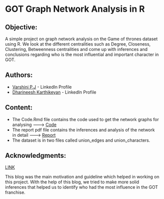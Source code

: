 # GOT Graph Network Analysis in R

## Objective:
A simple project on graph network analysis on the Game of thrones dataset using R. We look at the different centralities such as Degree, Closeness, Clustering, Betweenness centralities and come up with inferences and conclusions regarding who is the most influential and important character in GOT. 

## Authors:
* [Varshini P.J](https://www.linkedin.com/in/varshini-p-j-39b6571b5/) - LinkedIn Profile
* [Dharineesh Karthikeyan](https://www.linkedin.com/in/dharineesh-karthikeyan-8512aa131/) - LinkedIn Profile

## Content:
* The Code.Rmd file contains the code used to get the network graphs for analysing ---> [Code](https://github.com/Dharineesh-Karthikeyan/Game-Of-Thrones-Network-Analysis/blob/main/Code.Rmd)
* The report pdf file contains the inferences and analysis of the network in detail ---> [Report](https://github.com/Dharineesh-Karthikeyan/Game-Of-Thrones-Network-Analysis/blob/main/Report.pdf)
* The dataset is in two files called union_edges and union_characters.

## Acknowledgments:
[LINK](https://www.r-bloggers.com/2017/05/network-analysis-of-game-of-thrones-family-ties/)

This blog was the main motivation and guideline which helped in working on this project. With the help of this blog, we tried to make more solid inferences that helped us to identify who had the most influence in the GOT franchise.
